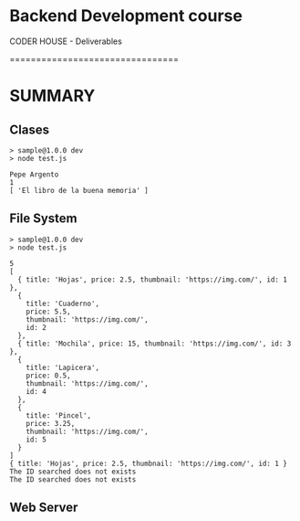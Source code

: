 # Backend Development course
CODER HOUSE - Deliverables


================================

# SUMMARY

## Clases

```
> sample@1.0.0 dev
> node test.js

Pepe Argento
1
[ 'El libro de la buena memoria' ]
```

## File System

```
> sample@1.0.0 dev
> node test.js

5
[
  { title: 'Hojas', price: 2.5, thumbnail: 'https://img.com/', id: 1 },
  {
    title: 'Cuaderno',
    price: 5.5,
    thumbnail: 'https://img.com/',
    id: 2
  },
  { title: 'Mochila', price: 15, thumbnail: 'https://img.com/', id: 3 },
  {
    title: 'Lapicera',
    price: 0.5,
    thumbnail: 'https://img.com/',
    id: 4
  },
  {
    title: 'Pincel',
    price: 3.25,
    thumbnail: 'https://img.com/',
    id: 5
  }
]
{ title: 'Hojas', price: 2.5, thumbnail: 'https://img.com/', id: 1 }
The ID searched does not exists
The ID searched does not exists

```

## Web Server

```

```
